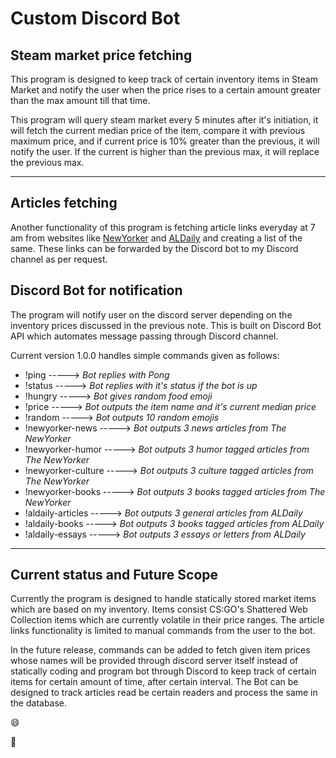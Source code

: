 # Custom Discord Bot

## Steam market price fetching

This program is designed to keep track of certain inventory items in Steam Market and notify the user when the price rises to a certain amount greater than the max amount till that time.

This program will query steam market every 5 minutes after it's initiation, it will fetch the current median price of the item, compare it with previous maximum price, and if current price is 10% greater than the previous, it will notify the user. If the current is higher than the previous max, it will replace the previous max.

---

## Articles fetching

Another functionality of this program is fetching article links everyday at 7 am from websites like [NewYorker](https://newyorker.com) and
[ALDaily](https://www.aldaily.com) and creating a list of the same. These links can be forwarded by the Discord bot to my Discord channel as per
request.

## Discord Bot for notification

The program will notify user on the discord server depending on the inventory prices discussed in the previous note. This is built on Discord Bot API which automates message passing through Discord channel.

Current version 1.0.0 handles simple commands given as follows:

- !ping  -----> *Bot replies with Pong*
- !status -----> *Bot replies with it's status if the bot is up*
- !hungry -----> *Bot gives random food emoji*
- !price -----> *Bot outputs the item name and it's current median price*
- !random -----> *Bot outputs 10 random emojis*
- !newyorker-news -----> *Bot outputs 3 news articles from The NewYorker*
- !newyorker-humor -----> *Bot outputs 3 humor tagged articles from The NewYorker*
- !newyorker-culture -----> *Bot outputs 3 culture tagged articles from The NewYorker*
- !newyorker-books -----> *Bot outputs 3 books tagged articles from The NewYorker*
- !aldaily-articles -----> *Bot outputs 3 general articles from ALDaily*
- !aldaily-books -----> *Bot outputs 3 books tagged articles from ALDaily*
- !aldaily-essays -----> *Bot outputs 3 essays or letters from ALDaily*

---

## Current status and Future Scope

Currently the program is designed to handle statically stored market items which are based on my inventory. Items consist CS:GO's Shattered Web Collection items which are currently volatile in their price ranges. The article links functionality is limited to manual commands from the user
to the bot.

In the future release, commands can be added to fetch given item prices whose names will be provided through discord server itself instead of statically coding and program bot through Discord to keep track of certain items for certain amount of time, after certain interval. The Bot
can be designed to track articles read be certain readers and process the same in the database.


:smile:

:100:
